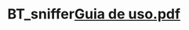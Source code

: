 # BT_sniffer[Guia de uso.pdf](https://github.com/josair21/BT_sniffer/files/10513315/Guia.de.uso.pdf)
